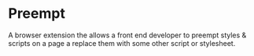 # Preempt 

A browser extension the allows a front end developer to preempt styles & scripts on a page a replace them with some other script or stylesheet. 